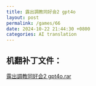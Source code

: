 ```yaml
---
title: 露出調教同好会2 gpt4o
layout: post
permalink: /games/66
date: 2024-10-22 21:44:30 +0800
categories: AI translation
---
```



## 机翻补丁文件：

[露出調教同好会2 gpt4o.rar](../resources/%E9%9C%B2%E5%87%BA%E8%AA%BF%E6%95%99%E5%90%8C%E5%A5%BD%E4%BC%9A2%20gpt4o.rar)

 

